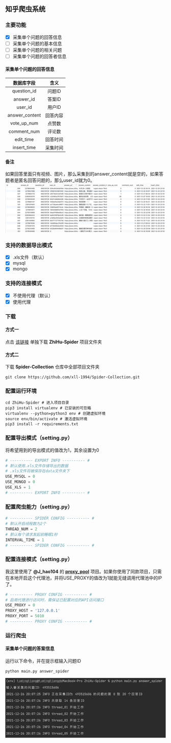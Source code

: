 ## 知乎爬虫系统
### 主要功能
- [x] 采集单个问题的回答信息
- [ ] 采集单个问题的基本信息
- [ ] 采集单个问题的相关问题
- [ ] 采集单个问题的回答者信息
#### 采集单个问题的回答信息
|   数据库字段   |       含义       |
| :------------: | :--------------: |
|  question_id   | 问题ID |
|   answer_id    | 答案ID |
|    user_id     | 用户ID |
| answer_content |     回答内容     |
|  vote_up_num   |      点赞数      |
|  comment_num   |      评论数      |
|   edit_time    |     回答时间     |
|  insert_time   |     采集时间     |
#### 备注
如果回答里面只有视频、图片，那么采集到的answer_content就是空的，如果答题者是匿名回答问题的，那么user_id就为0。
![](screen_shot/img_1.png)
### 支持的数据导出模式
- [x] .xls文件（默认）
- [x] mysql
- [x] mongo
### 支持的连接模式
- [x] 不使用代理（默认）
- [x] 使用代理
### 下载
#### 方式一
点击 [该链接](https://minhaskamal.github.io/DownGit/#/home?url=https://github.com/xll-1994/Spider-Collection/tree/master/ZhiHu-Spider) 单独下载 **ZhiHu-Spider** 项目文件夹
#### 方式二
下载 **Spider-Collection** 仓库中全部项目文件夹
```shell
git clone https://github.com/xll-1994/Spider-Collection.git
```
### 配置运行环境
```shell
cd ZhiHu-Spider # 进入项目目录
pip3 install virtualenv # 已安装的可忽略
virtualenv --python=python3 env # 创建虚拟环境
source env/bin/activate # 激活虚拟环境
pip3 install -r requirements.txt
```
### 配置导出模式（setting.py）
将希望用到的导出模式的值改为1，其余设置为0
```python
# ---------- EXPORT INFO ---------- #
# 默认使用.xls文件存储导出的数据
# .xls文件将被保存在data文件夹下
USE_MYSQL = 0
USE_MONGO = 0
USE_XLS = 1
# ---------- EXPORT INFO ---------- #
```
### 配置爬虫能力（setting.py）
```python
# ---------- SPIDER CONFIG ---------- #
# 默认开启线程数为2个
THREAD_NUM = 2
# 默认每个请求发起前睡眠1秒
INTERVAL_TIME = 1
# ---------- SPIDER CONFIG ---------- #
```
### 配置连接模式（setting.py）
我这里使用了 **@J_hao104** 的 **[proxy_pool](https://github.com/jhao104/proxy_pool)** 项目。如果你使用了同款项目，只需在本地开启这个代理池，并将USE_PROXY的值改为1就能无缝调用代理池中的IP了。
```python
# ---------- PROXY CONFIG ---------- #
# 启用代理进行访问时，需保证已配置对应的API访问接口
USE_PROXY = 0
PROXY_HOST = '127.0.0.1'
PROXY_PORT = 5010
# ---------- PROXY CONFIG ---------- #
```
### 运行爬虫
#### 采集单个问题的答案信息
运行以下命令，并在提示框输入问题ID
```shell
python main.py answer_spider
```
![](screen_shot/img.png)